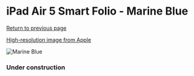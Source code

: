 # iPad Air 5 Smart Folio - Marine Blue

[Return to previous page](/ipad_pro2)

[High-resolution image from Apple](https://store.storeimages.cdn-apple.com/8756/as-images.apple.com/is/MNA73?wid=4500&hei=4500&fmt=png)

<div style="width: 384px"><img src="/everyphone/MNA73.png" alt="Marine Blue"></div>

### Under construction
